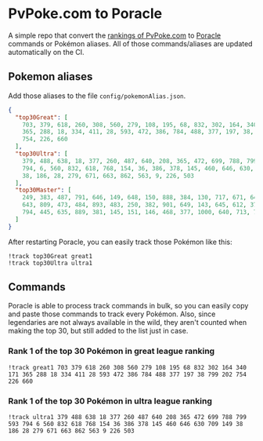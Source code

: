 # PvPoke.com to Poracle
A simple repo that convert the [rankings of PvPoke.com](https://pvpoke.com/rankings/) to [Poracle](https://github.com/KartulUdus/PoracleJS) commands or Pokémon aliases. 
All of those commands/aliases are updated automatically on the CI.

## Pokemon aliases
Add those aliases to the file `config/pokemonAlias.json`. 

<!-- aliases-start -->
```json
{
  "top30Great": [
    703, 379, 618, 260, 308, 560, 279, 108, 195, 68, 832, 302, 164, 340, 171,
    365, 288, 18, 334, 411, 28, 593, 472, 386, 784, 488, 377, 197, 38, 799, 202,
    754, 226, 660
  ],
  "top30Ultra": [
    379, 488, 638, 18, 377, 260, 487, 640, 208, 365, 472, 699, 788, 799, 593,
    794, 6, 560, 832, 618, 768, 154, 36, 386, 378, 145, 460, 646, 630, 709, 149,
    38, 186, 28, 279, 671, 663, 862, 563, 9, 226, 503
  ],
  "top30Master": [
    249, 383, 487, 791, 646, 149, 648, 150, 888, 384, 130, 717, 671, 644, 716,
    643, 809, 473, 484, 893, 483, 250, 382, 901, 649, 143, 645, 612, 376, 260,
    794, 445, 635, 889, 381, 145, 151, 146, 468, 377, 1000, 640, 713, 784, 530
  ]
}
```
<!-- aliases-end -->

After restarting Poracle, you can easily track those Pokémon like this:
```shell
!track top30Great great1
!track top30Ultra ultra1
```

## Commands
Poracle is able to process track commands in bulk, so you can easily copy and paste those commands to track every Pokémon. 
Also, since legendaries are not always available in the wild, they aren't counted when making the top 30, but still added to the list just in case.

### Rank 1 of the top 30 Pokémon in great league ranking
<!-- top30great-start -->
```
!track great1 703 379 618 260 308 560 279 108 195 68 832 302 164 340 171 365 288 18 334 411 28 593 472 386 784 488 377 197 38 799 202 754 226 660
```
<!-- top30great-end -->

### Rank 1 of the top 30 Pokémon in ultra league ranking
<!-- top30ultra-start -->
```
!track ultra1 379 488 638 18 377 260 487 640 208 365 472 699 788 799 593 794 6 560 832 618 768 154 36 386 378 145 460 646 630 709 149 38 186 28 279 671 663 862 563 9 226 503
```
<!-- top30ultra-end -->
